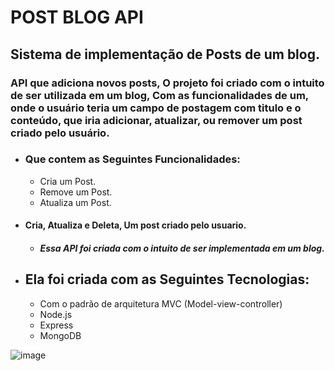 <h1> POST BLOG API </h1>
<h2> Sistema de implementação de Posts de um blog.</h2>



<h3> API que adiciona novos posts, O projeto foi criado com o intuito de ser utilizada em um blog, Com as funcionalidades de um, onde o usuário teria um campo de postagem com titulo e o conteúdo, que iria adicionar, atualizar, ou remover um post criado pelo usuário.</h3>
 
- <h3>Que contem as Seguintes Funcionalidades:</h3>
  
  
    -  Cria um Post.  
    -  Remove um Post. 
    -  Atualiza um Post. 
  
- <h4>  Cria, Atualiza e Deleta, Um post criado pelo usuario. </h4>
  
  
  - <h5>Essa API foi criada com o intuito de ser implementada em um blog. </h5>

- <h2>Ela foi criada com as Seguintes Tecnologias:</h2>
  
     -  Com o padrão de arquitetura MVC (Model-view-controller) 
     -  Node.js
     -  Express
     -  MongoDB
    

![image](https://user-images.githubusercontent.com/88260644/168396354-ce43a489-8cdd-481e-827c-c2aa1577d7fc.png)
